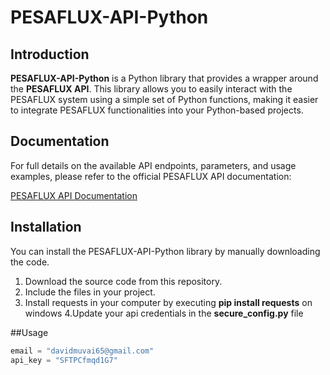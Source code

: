 # PESAFLUX-API-Python

## Introduction

**PESAFLUX-API-Python** is a Python library that provides a wrapper around the **PESAFLUX API**. This library allows you to easily interact with the PESAFLUX system using a simple set of Python functions, making it easier to integrate PESAFLUX functionalities into your Python-based projects.

## Documentation

For full details on the available API endpoints, parameters, and usage examples, please refer to the official PESAFLUX API documentation:

[PESAFLUX API Documentation](https://velelazesoftwares.co.ke/api/documentation/index.html)

## Installation

You can install the PESAFLUX-API-Python library by manually downloading the code.

1. Download the source code from this repository.
2. Include the  files in your project.
3. Install requests in your computer by executing **pip install requests** on windows
4.Update your api credentials in the **secure_config.py** file

##Usage

```python
email = "davidmuvai65@gmail.com"
api_key = "SFTPCfmqd1G7"


